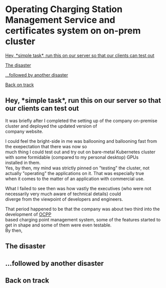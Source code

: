 # Operating Charging Station Management Service and certificates system on on-prem cluster

[Hey, \*simple task\*, run this on our server so that our clients can test out](#hey-simple-task-run-this-on-our-server-so-that-we-can-test-out)

[The disaster](#the-disaster)

[...followed by another disaster](#followed-by-another-disaster)

[Back on track](#back-on-track)

## Hey, \*simple task\*, run this on our server so that our clients can test out

It was briefly after I completed the setting up of the company on-premise cluster and deployed the updated version of \
company website.

I could feel the bright-side in me was ballooning and ballooning fast from the exepectation that there was now so \
much thing I could test out and try out on bare-metal Kubernetes cluster with some formidable (compared to my personal desktop) GPUs\
installed in them.\
Yes, by then, my mind was strictly pinned on "testing" the cluster, not actually "operating" the applications on it. That was especially true\
when it comes to the matter of an application with commercial use.

What I failed to see then was how vastly the executives (who were not necessarily very much aware of technical details) could \
diverge from the viewpoint of developers and engineers.

That period happened to be that the company was about two third into the development of [OCPP](https://www.openchargealliance.org/)\
based charging point management system, some of the features started to get in shape and some of them were even testable.\
By then,  

## The disaster



## ...followed by another disaster



## Back on track